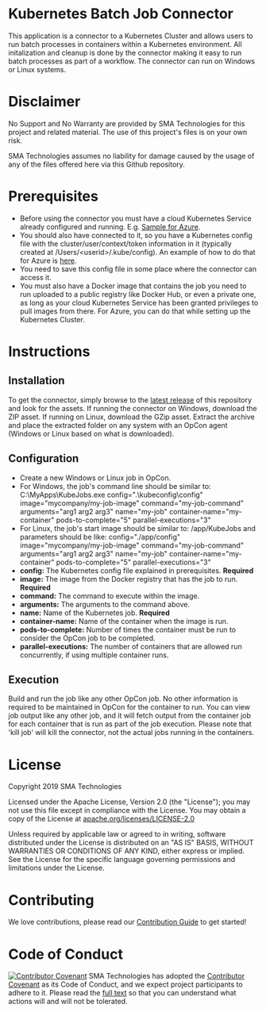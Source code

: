 # Kubernetes Batch Job Connector

This application is a connector to a Kubernetes Cluster and allows users to run batch processes in containers within a Kubernetes environment. All initalization and cleanup is done by the connector making it easy to run batch processes as part of a workflow. The connector can run on Windows or Linux systems.

# Disclaimer

No Support and No Warranty are provided by SMA Technologies for this project and related material. The use of this project's files is on your own risk.

SMA Technologies assumes no liability for damage caused by the usage of any of the files offered here via this Github repository.

# Prerequisites

- Before using the connector you must have a cloud Kubernetes Service already configured and running. E.g. [Sample for Azure](https://docs.microsoft.com/en-us/azure/aks/kubernetes-walkthrough-portal).
- You should also have connected to it, so you have a Kubernetes config file with the cluster/user/context/token information in it (typically created at /Users/\<userid\>/.kube/config). An example of how to do that for Azure is [here](https://docs.microsoft.com/en-us/cli/azure/aks?view=azure-cli-latest#az_aks_get_credentials).
- You need to save this config file in some place where the connector can access it.
- You must also have a Docker image that contains the job you need to run uploaded to a public registry like Docker Hub, or even a private one, as long as your cloud Kubernetes Service has been granted privileges to pull images from there. For Azure, you can do that while setting up the Kubernetes Cluster.

# Instructions

## Installation

To get the connector, simply browse to the [latest release](https://github.com/smatechnologies/kubernetes-batchjob-connector/releases/latest) of this repository and look for the assets. If running the connector on Windows, download the ZIP asset. If running on Linux, download the GZip asset. Extract the archive and place the extracted folder on any system with an OpCon agent (Windows or Linux based on what is downloaded).

## Configuration

- Create a new Windows or Linux job in OpCon.
- For Windows, the job's command line should be similar to: C:\MyApps\KubeJobs.exe config=".\kubeconfig\config" image="mycompany/my-job-image" command="my-job-command" arguments="arg1 arg2 arg3" name="my-job" container-name="my-container" pods-to-complete="5" parallel-executions="3"
- For Linux, the job's start image should be similar to: /app/KubeJobs and parameters should be like: config="./app/config" image="mycompany/my-job-image" command="my-job-command" arguments="arg1 arg2 arg3" name="my-job" container-name="my-container" pods-to-complete="5" parallel-executions="3"
- **config:** The Kubernetes config file explained in prerequisites. **Required**
- **image:** The image from the Docker registry that has the job to run. **Required**
- **command:** The command to execute within the image.
- **arguments:** The arguments to the command above.
- **name:** Name of the Kubernetes job. **Required**
- **container-name:** Name of the container when the image is run.
- **pods-to-complete:** Number of times the container must be run to consider the OpCon job to be completed.
- **parallel-executions:** The number of containers that are allowed run concurrently, if using multiple container runs.

## Execution

Build and run the job like any other OpCon job. No other information is required to be maintained in OpCon for the container to run. You can view job output like any other job, and it will fetch output from the container job for each container that is run as part of the job execution. Please note that 'kill job' will kill the connector, not the actual jobs running in the containers.

# License

Copyright 2019 SMA Technologies

Licensed under the Apache License, Version 2.0 (the "License");
you may not use this file except in compliance with the License.
You may obtain a copy of the License at [apache.org/licenses/LICENSE-2.0](http://www.apache.org/licenses/LICENSE-2.0)

Unless required by applicable law or agreed to in writing, software
distributed under the License is distributed on an "AS IS" BASIS,
WITHOUT WARRANTIES OR CONDITIONS OF ANY KIND, either express or implied.
See the License for the specific language governing permissions and
limitations under the License.

# Contributing

We love contributions, please read our [Contribution Guide](CONTRIBUTING.md) to get started!

# Code of Conduct

[![Contributor Covenant](https://img.shields.io/badge/Contributor%20Covenant-v2.0%20adopted-ff69b4.svg)](code-of-conduct.md)
SMA Technologies has adopted the [Contributor Covenant](CODE_OF_CONDUCT.md) as its Code of Conduct, and we expect project participants to adhere to it. Please read the [full text](CODE_OF_CONDUCT.md) so that you can understand what actions will and will not be tolerated.
